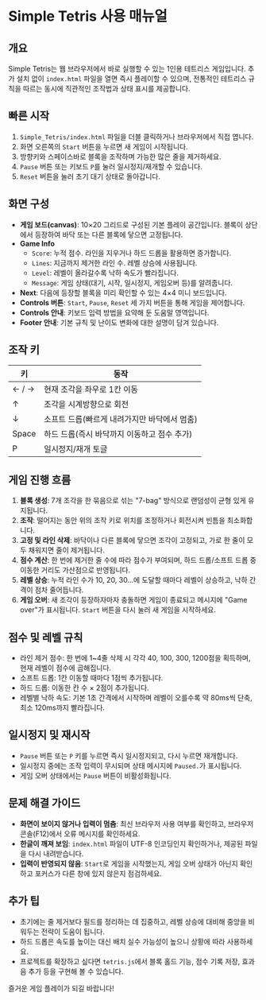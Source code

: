 ﻿# Simple Tetris 사용 매뉴얼

## 개요
Simple Tetris는 웹 브라우저에서 바로 실행할 수 있는 1인용 테트리스 게임입니다. 추가 설치 없이 `index.html` 파일을 열면 즉시 플레이할 수 있으며, 전통적인 테트리스 규칙을 따르는 동시에 직관적인 조작법과 상태 표시를 제공합니다.

## 빠른 시작
1. `Simple_Tetris/index.html` 파일을 더블 클릭하거나 브라우저에서 직접 엽니다.
2. 화면 오른쪽의 `Start` 버튼을 누르면 새 게임이 시작됩니다.
3. 방향키와 스페이스바로 블록을 조작하며 가능한 많은 줄을 제거하세요.
4. `Pause` 버튼 또는 키보드 `P`를 눌러 일시정지/재개할 수 있습니다.
5. `Reset` 버튼을 눌러 초기 대기 상태로 돌아갑니다.

## 화면 구성
- **게임 보드(canvas)**: 10×20 그리드로 구성된 기본 플레이 공간입니다. 블록이 상단에서 등장하여 바닥 또는 다른 블록에 닿으면 고정됩니다.
- **Game Info**
  - `Score`: 누적 점수. 라인을 지우거나 하드 드롭을 활용하면 증가합니다.
  - `Lines`: 지금까지 제거한 라인 수. 레벨 상승에 사용됩니다.
  - `Level`: 레벨이 올라갈수록 낙하 속도가 빨라집니다.
  - `Message`: 게임 상태(대기, 시작, 일시정지, 게임오버 등)를 알려줍니다.
- **Next**: 다음에 등장할 블록을 미리 확인할 수 있는 4×4 미니 보드입니다.
- **Controls 버튼**: `Start`, `Pause`, `Reset` 세 가지 버튼을 통해 게임을 제어합니다.
- **Controls 안내**: 키보드 입력 방법을 요약해 둔 도움말 영역입니다.
- **Footer 안내**: 기본 규칙 및 난이도 변화에 대한 설명이 담겨 있습니다.

## 조작 키
| 키 | 동작 |
| --- | --- |
| ← / → | 현재 조각을 좌우로 1칸 이동 |
| ↑ | 조각을 시계방향으로 회전 |
| ↓ | 소프트 드롭(빠르게 내려가지만 바닥에서 멈춤) |
| Space | 하드 드롭(즉시 바닥까지 이동하고 점수 추가) |
| P | 일시정지/재개 토글 |

## 게임 진행 흐름
1. **블록 생성**: 7개 조각을 한 묶음으로 섞는 "7-bag" 방식으로 랜덤성이 균형 있게 유지됩니다.
2. **조작**: 떨어지는 동안 위의 조작 키로 위치를 조정하거나 회전시켜 빈틈을 최소화합니다.
3. **고정 및 라인 삭제**: 바닥이나 다른 블록에 닿으면 조각이 고정되고, 가로 한 줄이 모두 채워지면 줄이 제거됩니다.
4. **점수 계산**: 한 번에 제거한 줄 수에 따라 점수가 부여되며, 하드 드롭/소프트 드롭 중 이동한 거리도 가산점으로 반영됩니다.
5. **레벨 상승**: 누적 라인 수가 10, 20, 30...에 도달할 때마다 레벨이 상승하고, 낙하 간격이 점차 줄어듭니다.
6. **게임 오버**: 새 조각이 등장하자마자 충돌하면 게임이 종료되고 메시지에 "Game over"가 표시됩니다. `Start` 버튼을 다시 눌러 새 게임을 시작하세요.

## 점수 및 레벨 규칙
- 라인 제거 점수: 한 번에 1~4줄 삭제 시 각각 40, 100, 300, 1200점을 획득하며, 현재 레벨이 점수에 곱해집니다.
- 소프트 드롭: 1칸 이동할 때마다 1점씩 추가됩니다.
- 하드 드롭: 이동한 칸 수 × 2점이 추가됩니다.
- 레벨별 낙하 속도: 기본 1초 간격에서 시작하며 레벨이 오를수록 약 80ms씩 단축, 최소 120ms까지 빨라집니다.

## 일시정지 및 재시작
- `Pause` 버튼 또는 `P` 키를 누르면 즉시 일시정지되고, 다시 누르면 재개합니다.
- 일시정지 중에는 조작 입력이 무시되며 상태 메시지에 `Paused.`가 표시됩니다.
- 게임 오버 상태에서는 `Pause` 버튼이 비활성화됩니다.

## 문제 해결 가이드
- **화면이 보이지 않거나 입력이 멈춤**: 최신 브라우저 사용 여부를 확인하고, 브라우저 콘솔(F12)에서 오류 메시지를 확인하세요.
- **한글이 깨져 보임**: `index.html` 파일이 UTF-8 인코딩인지 확인하거나, 제공된 파일을 다시 내려받습니다.
- **입력이 반영되지 않음**: `Start`로 게임을 시작했는지, 게임 오버 상태가 아닌지 확인하고 포커스가 다른 창에 있지 않은지 점검하세요.

## 추가 팁
- 초기에는 줄 제거보다 필드를 정리하는 데 집중하고, 레벨 상승에 대비해 중앙을 비워두는 전략이 도움이 됩니다.
- 하드 드롭은 속도를 높이는 대신 배치 실수 가능성이 높으니 상황에 따라 사용하세요.
- 프로젝트를 확장하고 싶다면 `tetris.js`에서 블록 홀드 기능, 점수 기록 저장, 효과음 추가 등을 구현해 볼 수 있습니다.

즐거운 게임 플레이가 되길 바랍니다!

